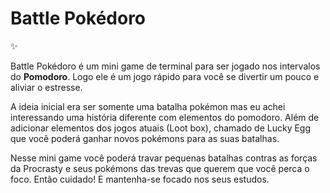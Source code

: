 # Battle Pokédoro
✨

Battle Pokédoro é um mini game de terminal para ser jogado nos intervalos do **Pomodoro**. Logo ele é um jogo rápido para você se divertir um pouco e aliviar o estresse.

A ideia inicial era ser somente uma batalha pokémon mas eu achei interessando uma história diferente com elementos do pomodoro. Além de adicionar elementos dos jogos atuais (Loot box), chamado de Lucky Egg que você poderá ganhar novos pokémons para as suas batalhas.

Nesse mini game você poderá travar pequenas batalhas contras as forças da Procrasty e seus pokémons das trevas que querem que você perca o foco. Então cuidado! E mantenha-se focado nos seus estudos.
